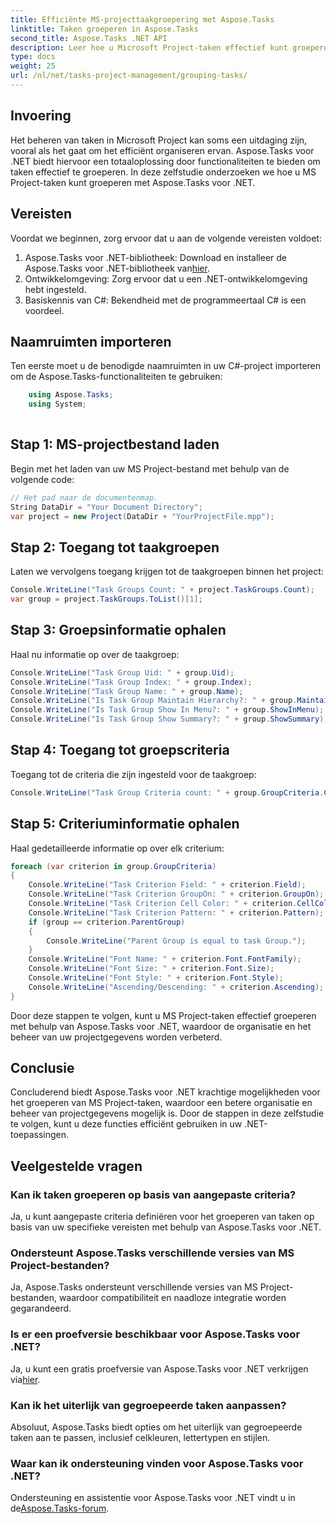 ```yaml
---
title: Efficiënte MS-projecttaakgroepering met Aspose.Tasks
linktitle: Taken groeperen in Aspose.Tasks
second_title: Aspose.Tasks .NET API
description: Leer hoe u Microsoft Project-taken effectief kunt groeperen met Aspose.Tasks voor .NET.
type: docs
weight: 25
url: /nl/net/tasks-project-management/grouping-tasks/
---
```

## Invoering
Het beheren van taken in Microsoft Project kan soms een uitdaging zijn, vooral als het gaat om het efficiënt organiseren ervan. Aspose.Tasks voor .NET biedt hiervoor een totaaloplossing door functionaliteiten te bieden om taken effectief te groeperen. In deze zelfstudie onderzoeken we hoe u MS Project-taken kunt groeperen met Aspose.Tasks voor .NET.
## Vereisten
Voordat we beginnen, zorg ervoor dat u aan de volgende vereisten voldoet:
1.  Aspose.Tasks voor .NET-bibliotheek: Download en installeer de Aspose.Tasks voor .NET-bibliotheek van[hier](https://releases.aspose.com/tasks/net/).
2. Ontwikkelomgeving: Zorg ervoor dat u een .NET-ontwikkelomgeving hebt ingesteld.
3. Basiskennis van C#: Bekendheid met de programmeertaal C# is een voordeel.

## Naamruimten importeren
Ten eerste moet u de benodigde naamruimten in uw C#-project importeren om de Aspose.Tasks-functionaliteiten te gebruiken:
```csharp
    using Aspose.Tasks;
    using System;
    
```
## Stap 1: MS-projectbestand laden
Begin met het laden van uw MS Project-bestand met behulp van de volgende code:
```csharp
// Het pad naar de documentenmap.
String DataDir = "Your Document Directory";
var project = new Project(DataDir + "YourProjectFile.mpp");
```
## Stap 2: Toegang tot taakgroepen
Laten we vervolgens toegang krijgen tot de taakgroepen binnen het project:
```csharp
Console.WriteLine("Task Groups Count: " + project.TaskGroups.Count);
var group = project.TaskGroups.ToList()[1];
```
## Stap 3: Groepsinformatie ophalen
Haal nu informatie op over de taakgroep:
```csharp
Console.WriteLine("Task Group Uid: " + group.Uid);
Console.WriteLine("Task Group Index: " + group.Index);
Console.WriteLine("Task Group Name: " + group.Name);
Console.WriteLine("Is Task Group Maintain Hierarchy?: " + group.MaintainHierarchy);
Console.WriteLine("Is Task Group Show In Menu?: " + group.ShowInMenu);
Console.WriteLine("Is Task Group Show Summary?: " + group.ShowSummary);
```
## Stap 4: Toegang tot groepscriteria
Toegang tot de criteria die zijn ingesteld voor de taakgroep:
```csharp
Console.WriteLine("Task Group Criteria count: " + group.GroupCriteria.Count);
```
## Stap 5: Criteriuminformatie ophalen
Haal gedetailleerde informatie op over elk criterium:
```csharp
foreach (var criterion in group.GroupCriteria)
{
    Console.WriteLine("Task Criterion Field: " + criterion.Field);
    Console.WriteLine("Task Criterion GroupOn: " + criterion.GroupOn);
    Console.WriteLine("Task Criterion Cell Color: " + criterion.CellColor);
    Console.WriteLine("Task Criterion Pattern: " + criterion.Pattern);
    if (group == criterion.ParentGroup)
    {
        Console.WriteLine("Parent Group is equal to task Group.");
    }
    Console.WriteLine("Font Name: " + criterion.Font.FontFamily);
    Console.WriteLine("Font Size: " + criterion.Font.Size);
    Console.WriteLine("Font Style: " + criterion.Font.Style);
    Console.WriteLine("Ascending/Descending: " + criterion.Ascending);
}
```
Door deze stappen te volgen, kunt u MS Project-taken effectief groeperen met behulp van Aspose.Tasks voor .NET, waardoor de organisatie en het beheer van uw projectgegevens worden verbeterd.

## Conclusie
Concluderend biedt Aspose.Tasks voor .NET krachtige mogelijkheden voor het groeperen van MS Project-taken, waardoor een betere organisatie en beheer van projectgegevens mogelijk is. Door de stappen in deze zelfstudie te volgen, kunt u deze functies efficiënt gebruiken in uw .NET-toepassingen.
## Veelgestelde vragen
### Kan ik taken groeperen op basis van aangepaste criteria?
Ja, u kunt aangepaste criteria definiëren voor het groeperen van taken op basis van uw specifieke vereisten met behulp van Aspose.Tasks voor .NET.
### Ondersteunt Aspose.Tasks verschillende versies van MS Project-bestanden?
Ja, Aspose.Tasks ondersteunt verschillende versies van MS Project-bestanden, waardoor compatibiliteit en naadloze integratie worden gegarandeerd.
### Is er een proefversie beschikbaar voor Aspose.Tasks voor .NET?
 Ja, u kunt een gratis proefversie van Aspose.Tasks voor .NET verkrijgen via[hier](https://releases.aspose.com/).
### Kan ik het uiterlijk van gegroepeerde taken aanpassen?
Absoluut, Aspose.Tasks biedt opties om het uiterlijk van gegroepeerde taken aan te passen, inclusief celkleuren, lettertypen en stijlen.
### Waar kan ik ondersteuning vinden voor Aspose.Tasks voor .NET?
 Ondersteuning en assistentie voor Aspose.Tasks voor .NET vindt u in de[Aspose.Tasks-forum](https://forum.aspose.com/c/tasks/15).